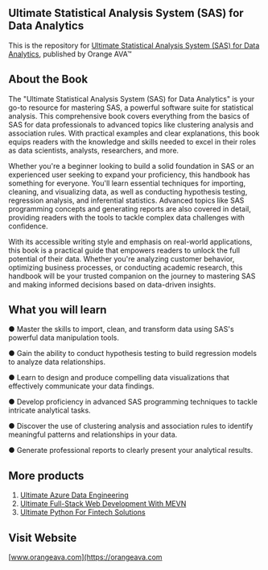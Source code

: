 ## Ultimate Statistical Analysis System (SAS) for Data Analytics

This is the repository for [Ultimate Statistical Analysis System (SAS) for Data Analytics](https://orangeava.com/products/ultimate-statistical-analysis-system-sas-for-data-analytics), published by Orange AVA™

## About the Book
The "Ultimate Statistical Analysis System (SAS) for Data Analytics" is your go-to resource for mastering SAS, a powerful software suite for statistical analysis. This comprehensive book covers everything from the basics of SAS for data professionals to advanced topics like clustering analysis and association rules. With practical examples and clear explanations, this book equips readers with the knowledge and skills needed to excel in their roles as data scientists, analysts, researchers, and more.

Whether you're a beginner looking to build a solid foundation in SAS or an experienced user seeking to expand your proficiency, this handbook has something for everyone. You'll learn essential techniques for importing, cleaning, and visualizing data, as well as conducting hypothesis testing, regression analysis, and inferential statistics. Advanced topics like SAS programming concepts and generating reports are also covered in detail, providing readers with the tools to tackle complex data challenges with confidence.

With its accessible writing style and emphasis on real-world applications, this book is a practical guide that empowers readers to unlock the full potential of their data. Whether you're analyzing customer behavior, optimizing business processes, or conducting academic research, this handbook will be your trusted companion on the journey to mastering SAS and making informed decisions based on data-driven insights.


## What you will learn
●   Master the skills to import, clean, and transform data using SAS's powerful data manipulation tools.

●   Gain the ability to conduct hypothesis testing to build regression models to analyze data relationships.

●   Learn to design and produce compelling data visualizations that effectively communicate your data findings.

●   Develop proficiency in advanced SAS programming techniques to tackle intricate analytical tasks.

●   Discover the use of clustering analysis and association rules to identify meaningful patterns and relationships in your data.

●   Generate professional reports to clearly present your analytical results.

## More products
1. [Ultimate Azure Data Engineering](https://orangeava.com/products/ultimate-azure-data-engineering)
2. [Ultimate Full-Stack Web Development With MEVN](https://orangeava.com/products/ultimate-full-stack-web-development-with-mevn) 
3. [Ultimate Python For Fintech Solutions](https://orangeava.com/products/ultimate-python-for-fintech-solutions) 

## Visit Website 
[www.orangeava.com](https://orangeava.com
